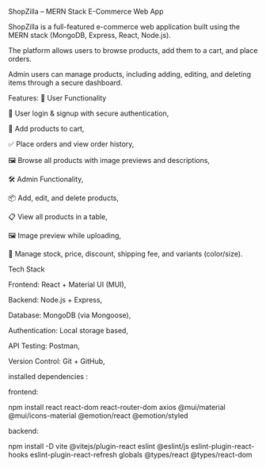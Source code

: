 ShopZilla – MERN Stack E-Commerce Web App

ShopZilla is a full-featured e-commerce web application built using the MERN stack (MongoDB, Express, React, Node.js).

The platform allows users to browse products, add them to a cart, and place orders. 

Admin users can manage products, including adding, editing, and deleting items through a secure dashboard.

Features:
👤 User Functionality

🔐 User login & signup with secure authentication,

🛒 Add products to cart,

✅ Place orders and view order history,

🖼️ Browse all products with image previews and descriptions,

🛠️ Admin Functionality,

📦 Add, edit, and delete products,

📋 View all products in a table,

🖼️ Image preview while uploading,

🧮 Manage stock, price, discount, shipping fee, and variants (color/size).

Tech Stack

Frontend: React + Material UI (MUI),

Backend: Node.js + Express,

Database: MongoDB (via Mongoose),

Authentication: Local storage based,

API Testing: Postman,

Version Control: Git + GitHub,

installed dependencies :

frontend:

npm install react react-dom react-router-dom axios @mui/material @mui/icons-material @emotion/react @emotion/styled

backend:

npm install -D vite @vitejs/plugin-react eslint @eslint/js eslint-plugin-react-hooks eslint-plugin-react-refresh globals @types/react @types/react-dom

